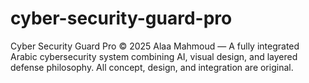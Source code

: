 # cyber-security-guard-pro
Cyber Security Guard Pro © 2025 Alaa Mahmoud — A fully integrated Arabic cybersecurity system combining AI, visual design, and layered defense philosophy. All concept, design, and integration are original.
